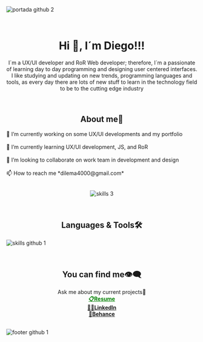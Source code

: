 </br></br>
![portada github 2](https://github.com/DIGORACCOON4279/DIGORACCOON4279/assets/88150970/b9a84d56-5350-436d-9c01-a030581be6e8)

</br>
<div aling="center">
    <h1 align="center"><b>Hi 👋, I´m Diego!!!</b></h1>
<p align="center">I´m a UX/UI developer and RoR Web developer; therefore,  I´m a passionate of learning day to day programming and designing user centered interfaces. I like studying and updating on new trends, programming languages and tools, as every day there are lots of new stuff to learn in the technology field to be to the cutting edge industry</p>
</div>
</br>

<div align="center">
    <h2><b>About me🧒</b></h2>
    <div align="left">
        🔭 I’m currently working on some UX/UI developments and my portfolio </br></br>
        🌱 I’m currently learning UX/UI development, JS, and RoR </br></br>
        👯 I’m looking to collaborate on work team in development and design </br></br>
        📫 How to reach me *dilema4000@gmail.com*
    </div>
    
</br>

![skills 3](https://github.com/DIGORACCOON4279/DIGORACCOON4279/assets/88150970/769838a9-9c84-47e6-9765-499f49ba1dc7)

</div>

</br>

<h2 align="center"><b>Languages & Tools🛠</b></h2>

![skills github 1](https://github.com/DIGORACCOON4279/DIGORACCOON4279/assets/88150970/ad1e5ce1-c493-44b8-bea1-49eeccf9be01)

</br>

<div align="center">
    <h2><b>You can find me👁‍🗨</b></h2>
        Ask me about my current projects💬</br>
        <a style="color:green;" href="https://www.canva.com/design/DAEsDw2MN44/Qz8u92eqiV8Tdmnq5npKqg/view?website#1:resume-english">
            <b>📋Resume</b>
        </a> </br>
        <a href="https://www.linkedin.com/in/diegomarinmora/">
            <b>👨‍🎓LinkedIn</b>
        </a> </br>
        <a href="https://www.behance.net/diegomarin21">
             <b>🎨Behance</b>
         </a>
 </div>
 
</br>  

![footer github 1](https://github.com/DIGORACCOON4279/DIGORACCOON4279/assets/88150970/34713c3e-9213-4309-80c0-7130733973f2)
